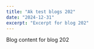 ```yaml
---
title: "Ak test blogs 202"
date: "2024-12-31"
excerpt: "Excerpt for blog 202"
---
```


Blog content for blog 202